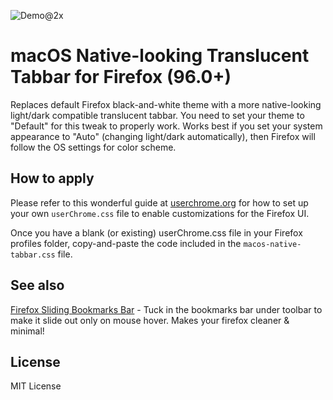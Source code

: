 ![Demo@2x](https://user-images.githubusercontent.com/2870726/152635538-87dcfe70-bcf8-421d-92a5-23e68a408db7.png)


# macOS Native-looking Translucent Tabbar for Firefox (96.0+)

Replaces default Firefox black-and-white theme with a more native-looking light/dark compatible translucent tabbar.
You need to set your theme to "Default" for this tweak to properly work. Works best if you set your system appearance to "Auto" (changing light/dark automatically), then Firefox will follow the OS settings for color scheme.

## How to apply

Please refer to this wonderful guide at [userchrome.org](https://www.userchrome.org/how-create-userchrome-css.html) for how to set up your own `userChrome.css` file to enable customizations for the Firefox UI.

Once you have a blank (or existing) userChrome.css file in your Firefox profiles folder, copy-and-paste the code included in the `macos-native-tabbar.css` file. 

## See also
[Firefox Sliding Bookmarks Bar](https://github.com/zvuc/firefox-sliding-bookmarks-bar/) - Tuck in the bookmarks bar under toolbar to make it slide out only on mouse hover. Makes your firefox cleaner & minimal!

## License
MIT License
